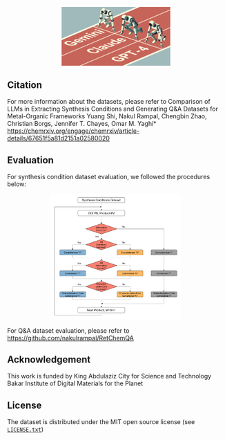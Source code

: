 <p align="center">
<img src="./TOC.jpg" width="50%" height="50%">
</p>

## Citation

For more information about the datasets, please refer to 
  Comparison of LLMs in Extracting Synthesis Conditions and Generating Q&A Datasets for Metal-Organic Frameworks
  Yuang Shi, Nakul Rampal, Chengbin Zhao, Christian Borgs, Jennifer T. Chayes, Omar M. Yaghi*
  https://chemrxiv.org/engage/chemrxiv/article-details/67651f5a81d2151a02580020

## Evaluation

For synthesis condition dataset evaluation, we followed the procedures below:
<p align="center">
<img src="./Procedure.png" width="60%" height="60%">
</p>

For Q&A dataset evaluation, please refer to 
  https://github.com/nakulrampal/RetChemQA

## Acknowledgement
This work is funded by 
  King Abdulaziz City for Science and Technology
  Bakar Institute of Digital Materials for the Planet

## License 

The dataset is distributed under the MIT open source license (see [`LICENSE.txt`](LICENSE.txt))
